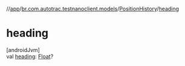 //[app](../../../index.md)/[br.com.autotrac.testnanoclient.models](../index.md)/[PositionHistory](index.md)/[heading](heading.md)

# heading

[androidJvm]\
val [heading](heading.md): [Float](https://kotlinlang.org/api/latest/jvm/stdlib/kotlin/-float/index.html)?
